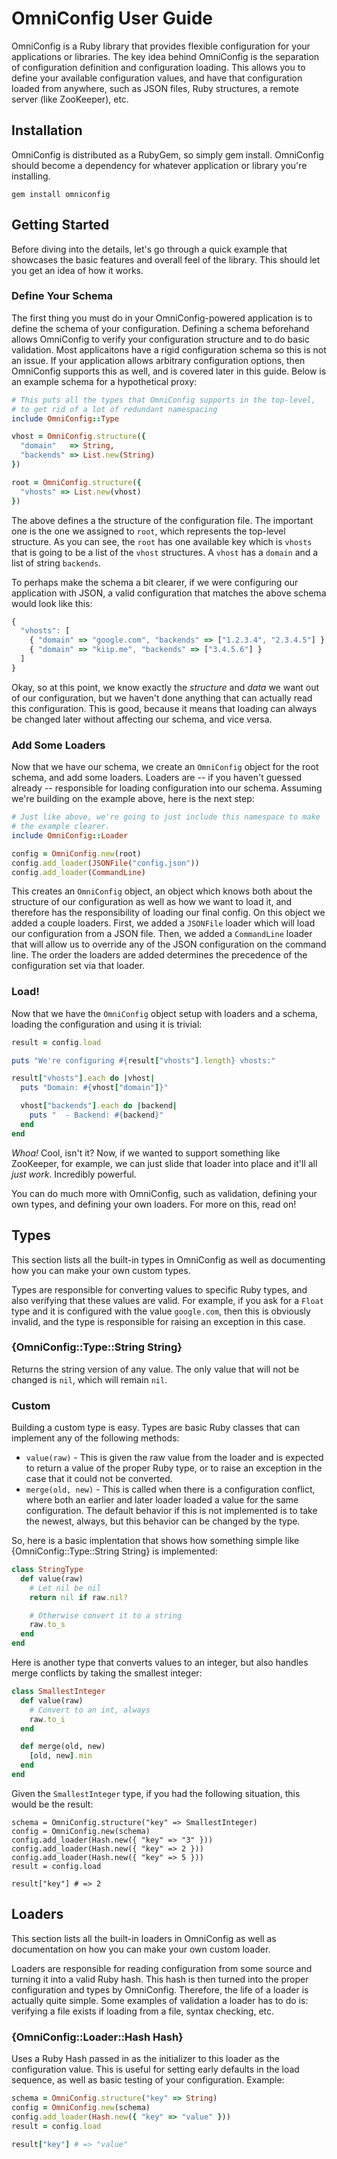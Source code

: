 # OmniConfig User Guide

OmniConfig is a Ruby library that provides flexible configuration for your
applications or libraries. The key idea behind OmniConfig is the separation
of configuration definition and configuration loading. This allows you to
define your available configuration values, and have that configuration
loaded from anywhere, such as JSON files, Ruby structures, a remote server
(like ZooKeeper), etc.

## Installation

OmniConfig is distributed as a RubyGem, so simply gem install. OmniConfig
should become a dependency for whatever application or library you're
installing.

```console
gem install omniconfig
```

## Getting Started

Before diving into the details, let's go through a quick example that showcases
the basic features and overall feel of the library. This should let you
get an idea of how it works.

### Define Your Schema

The first thing you must do in your OmniConfig-powered application is to
define the schema of your configuration. Defining a schema beforehand allows
OmniConfig to verify your configuration structure and to do basic validation.
Most applicaitons have a rigid configuration schema so this is not an issue.
If your application allows arbitrary configuration options, then OmniConfig
supports this as well, and is covered later in this guide. Below is an
example schema for a hypothetical proxy:

```ruby
# This puts all the types that OmniConfig supports in the top-level,
# to get rid of a lot of redundant namespacing
include OmniConfig::Type

vhost = OmniConfig.structure({
  "domain"   => String,
  "backends" => List.new(String)
})

root = OmniConfig.structure({
  "vhosts" => List.new(vhost)
})
```

The above defines a the structure of the configuration file. The important
one is the one we assigned to `root`, which represents the top-level structure.
As you can see, the `root` has one available key which is `vhosts` that is
going to be a list of the `vhost` structures. A `vhost` has a `domain` and
a list of string `backends`.

To perhaps make the schema a bit clearer, if we were configuring our
application with JSON, a valid configuration that matches the above schema
would look like this:

```javascript
{
  "vhosts": [
    { "domain" => "google.com", "backends" => ["1.2.3.4", "2.3.4.5"] },
    { "domain" => "kiip.me", "backends" => ["3.4.5.6"] }
  ]
}
```

Okay, so at this point, we know exactly the _structure_ and _data_ we want
out of our configuration, but we haven't done anything that can actually
read this configuration. This is good, because it means that loading can
always be changed later without affecting our schema, and vice versa.

### Add Some Loaders

Now that we have our schema, we create an `OmniConfig` object for the
root schema, and add some loaders. Loaders are -- if you haven't guessed
already -- responsible for loading configuration into our schema.
Assuming we're building on the example above, here is the next step:

```ruby
# Just like above, we're going to just include this namespace to make
# the example clearer.
include OmniConfig::Loader

config = OmniConfig.new(root)
config.add_loader(JSONFile("config.json"))
config.add_loader(CommandLine)
```

This creates an `OmniConfig` object, an object which knows both about
the structure of our configuration as well as how we want to load it,
and therefore has the responsibility of loading our final config. On
this object we added a couple loaders. First, we added a `JSONFile`
loader which will load our configuration from a JSON file. Then, we
added a `CommandLine` loader that will allow us to override any of the
JSON configuration on the command line. The order the loaders are
added determines the precedence of the configuration set via that
loader.

### Load!

Now that we have the `OmniConfig` object setup with loaders and a
schema, loading the configuration and using it is trivial:

```ruby
result = config.load

puts "We're configuring #{result["vhosts"].length} vhosts:"

result["vhosts"].each do |vhost|
  puts "Domain: #{vhost["domain"]}"

  vhost["backends"].each do |backend|
    puts "  - Backend: #{backend}"
  end
end
```

_Whoa!_ Cool, isn't it? Now, if we wanted to support something like
ZooKeeper, for example, we can just slide that loader into place
and it'll all _just work_. Incredibly powerful.

You can do much more with OmniConfig, such as validation, defining
your own types, and defining your own loaders. For more on this,
read on!

## Types

This section lists all the built-in types in OmniConfig as well as documenting
how you can make your own custom types.

Types are responsible for converting values to specific Ruby types, and also
verifying that these values are valid. For example, if you ask for a `Float`
type and it is configured with the value `google.com`, then this is obviously
invalid, and the type is responsible for raising an exception in this case.

### {OmniConfig::Type::String String}

Returns the string version of any value. The only value that will not be
changed is `nil`, which will remain `nil`.

### Custom

Building a custom type is easy. Types are basic Ruby classes that can
implement any of the following methods:

* `value(raw)` - This is given the raw value from the loader and is
  expected to return a value of the proper Ruby type, or to raise an
  exception in the case that it could not be converted.
* `merge(old, new)` - This is called when there is a configuration
  conflict, where both an earlier and later loader loaded a value for
  the same configuration. The default behavior if this is not implemented
  is to take the newest, always, but this behavior can be changed by
  the type.

So, here is a basic implentation that shows how something simple like
{OmniConfig::Type::String String} is implemented:

```ruby
class StringType
  def value(raw)
    # Let nil be nil
    return nil if raw.nil?

    # Otherwise convert it to a string
    raw.to_s
  end
end
```

Here is another type that converts values to an integer, but also
handles merge conflicts by taking the smallest integer:

```ruby
class SmallestInteger
  def value(raw)
    # Convert to an int, always
    raw.to_i
  end

  def merge(old, new)
    [old, new].min
  end
end
```

Given the `SmallestInteger` type, if you had the following situation,
this would be the result:

```
schema = OmniConfig.structure("key" => SmallestInteger)
config = OmniConfig.new(schema)
config.add_loader(Hash.new({ "key" => "3" }))
config.add_loader(Hash.new({ "key" => 2 }))
config.add_loader(Hash.new({ "key" => 5 }))
result = config.load

result["key"] # => 2
```

## Loaders

This section lists all the built-in loaders in OmniConfig as well as
documentation on how you can make your own custom loader.

Loaders are responsible for reading configuration from some source and
turning it into a valid Ruby hash. This hash is then turned into the
proper configuration and types by OmniConfig. Therefore, the life of
a loader is actually quite simple. Some examples of validation a loader
has to do is: verifying a file exists if loading from a file, syntax
checking, etc.

### {OmniConfig::Loader::Hash Hash}

Uses a Ruby Hash passed in as the initializer to this loader as the
configuration value. This is useful for setting early defaults in
the load sequence, as well as basic testing of your configuration. Example:

```ruby
schema = OmniConfig.structure("key" => String)
config = OmniConfig.new(schema)
config.add_loader(Hash.new({ "key" => "value" }))
result = config.load

result["key"] # => "value"
```
